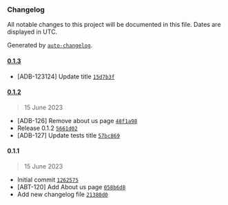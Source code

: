 ### Changelog

All notable changes to this project will be documented in this file. Dates are displayed in UTC.

Generated by [`auto-changelog`](https://github.com/CookPete/auto-changelog).

#### [0.1.3](https://github.com/gjorge-ulesson/tina-cms/compare/0.1.2...0.1.3)

- [ADB-123124] Update title [`15d7b3f`](https://github.com/gjorge-ulesson/tina-cms/commit/15d7b3ff2297489c4f1d894921e74ea24d7381b5)

#### [0.1.2](https://github.com/gjorge-ulesson/tina-cms/compare/0.1.1...0.1.2)

> 15 June 2023

- [ADB-126] Remove about us page [`48f1a98`](https://github.com/gjorge-ulesson/tina-cms/commit/48f1a98faac30725f0d377ef684f1f0cdf70f56e)
- Release 0.1.2 [`5661d02`](https://github.com/gjorge-ulesson/tina-cms/commit/5661d026318f327af00867e1cf4fe2aa9b5eb30e)
- [ADB-127] Update tests title [`57bc869`](https://github.com/gjorge-ulesson/tina-cms/commit/57bc869ec790da1f9b5c571715d7d0251a3654bd)

#### 0.1.1

> 15 June 2023

- Initial commit [`1262575`](https://github.com/gjorge-ulesson/tina-cms/commit/12625753a8cafa64a53e0ef66adb980cb1065921)
- [ABT-120] Add About us page [`058b6d8`](https://github.com/gjorge-ulesson/tina-cms/commit/058b6d8b5f376eafadcea316151d5753ab614f75)
- Add new changelog file [`21380d0`](https://github.com/gjorge-ulesson/tina-cms/commit/21380d02f81c8637b4ac7ee899b1d59fb2e51bae)
